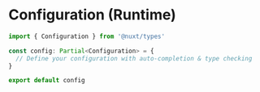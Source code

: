# Configuration (Runtime)

```ts
import { Configuration } from '@nuxt/types'

const config: Partial<Configuration> = {
  // Define your configuration with auto-completion & type checking
}

export default config
```
